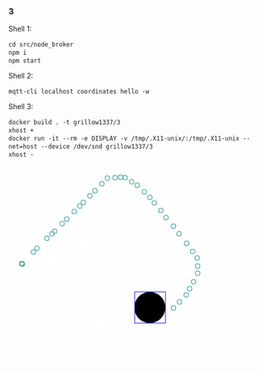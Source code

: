 ### 3
Shell 1:
```
cd src/node_broker
npm i
npm start
```
Shell 2:
```
mqtt-cli localhost coordinates hello -w
```
Shell 3:
```
docker build . -t grillow1337/3
xhost +
docker run -it --rm -e DISPLAY -v /tmp/.X11-unix/:/tmp/.X11-unix --net=host --device /dev/snd grillow1337/3
xhost -
```
![Result](result.png)
